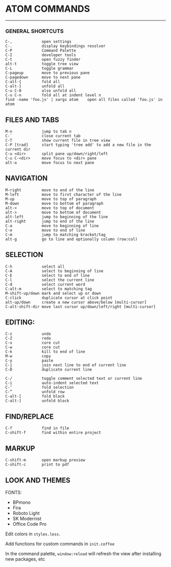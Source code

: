 # ATOM COMMANDS
---

### GENERAL SHORTCUTS

```
C-,             open settings
C-.             display keybindings resolver
C-P             Command Palette
C-I             developer tools
C-t             open fuzzy finder
alt-t           toggle tree view
C-L             toggle grammar
C-pageup        move to previous pane
C-pagedown      move to next pane
C-alt-{         fold all
C-alt-}         unfold all
C-u C-0         also unfold all
C-u C-n         fold all at indent level n
find -name 'foo.js' | xargs atom    open all files called 'foo.js' in atom
```

## FILES AND TABS
```
M-n             jump to tab n
C-`             close current tab
C-T             show current file in tree view
C-P [trad]      start typing 'tree add' to add a new file in the current dir
C-u <dir>       split pane up/down/right/left
C-u C-<dir>     move focus to <dir> pane
alt-o           move focus to next pane
```


## NAVIGATION
```
M-right         move to end of the line
M-left          move to first character of the line
M-up            move to top of paragraph
M-down          move to bottom of paragraph
alt-<           move to top of document
alt->           move to bottom of document
alt-left        jump to beginning of the line
alt-right       jump to end of the line
C-a             move to beginning of line
C-e             move to end of line
C-m             jump to matching bracket/tag
alt-g           go to line and optionally column (row:col)
```


## SELECTION
```
C-h             select all
C-A	            select to beginning of line
C-E	            select to end of line
C-l             select the current line
C-d             select current word
C-alt-m         select to matching tag
M-shift-up/down	mark and select up or down
C-click         duplicate cursor at click point
alt-up/down     create a new cursor above/below [multi-cursor]
C-alt-shift-dir move last cursor up/down/left/right [multi-cursor]
```


## EDITING:
```
C-z			    undo
C-Z			    redo
C-x             core cut
C-w	            core cut
C-k             kill to end of line
M-w	            copy
C-y	            paste
C-j             join next line to end of current line
C-D             duplicate current line

C-/	            toggle comment selected text or current line
C-i	            auto-indent selected text
C-’	            fold selection
C-”	            unfold row
C-alt-[         fold block
C-alt-]         unfold block
```

## FIND/REPLACE
```
C-f             find in file
C-shift-f       find within entire project
```

## MARKUP
```
C-shift-m       open markup preview
C-shift-c       print to pdf
```

## LOOK AND THEMES

FONTS:

* BPmono
* Fira
* Roboto Light
* SK Modernist
* Office Code Pro

Edit colors in `styles.less`.

Add functions for custom commands in `init.coffee`

In the command palette, `window:reload` will refresh the view after installing new packages, etc
